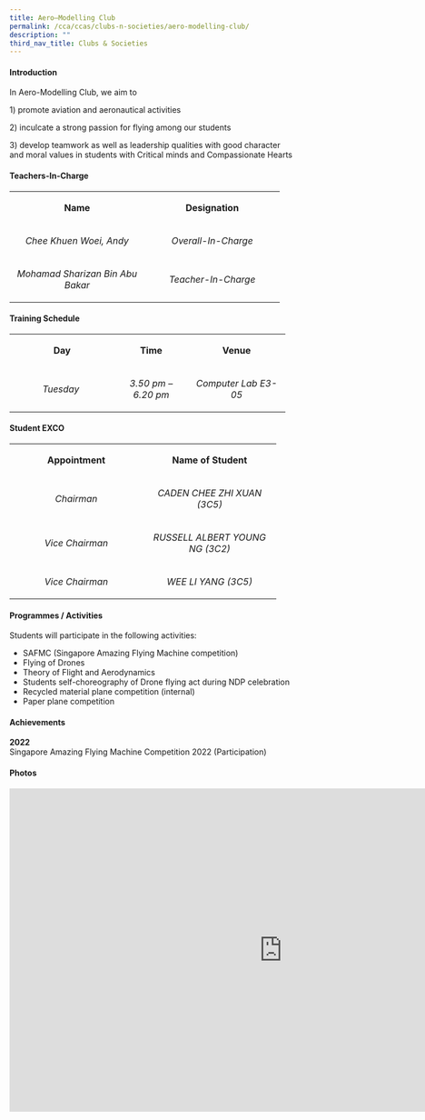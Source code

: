 ```yaml
---
title: Aero–Modelling Club
permalink: /cca/ccas/clubs-n-societies/aero-modelling-club/
description: ""
third_nav_title: Clubs & Societies
---
```



<h4><strong>Introduction</strong></h4>
<p>In Aero-Modelling Club, we aim to</p>
<p>1) promote aviation and aeronautical activities</p>
<p>2) inculcate a strong passion for flying among our students</p>
<p>3) develop teamwork as well as leadership qualities with good character and moral values in students with Critical minds and Compassionate Hearts</p>
<h4><strong>Teachers-In-Charge</strong></h4>
<table width="444">
<tbody>
<tr>
<td style="text-align: center;" width="222">
<p><strong>Name</strong></p>
</td>
<td style="text-align: center;" width="222">
<p><strong>Designation</strong></p>
</td>
</tr>
<tr>
<td style="text-align: center;" width="222">
<p><em>Chee Khuen Woei, Andy</em></p>
</td>
<td style="text-align: center;" width="222">
<p><em>Overall-In-Charge</em></p>
</td>
</tr>
<tr>
<td style="text-align: center;" width="222">
<p><em>Mohamad Sharizan Bin Abu Bakar</em></p>
</td>
<td style="text-align: center;" width="222">
<p><em>Teacher-In-Charge</em></p>
</td>
</tr>
</tbody>
</table>
<h4><strong>Training Schedule</strong></h4>
<table width="439">
<tbody>
<tr>
<td style="text-align: center;" width="169">
<p><strong>Day</strong></p>
</td>
<td style="text-align: center;" width="113">
<p><strong>Time</strong></p>
</td>
<td style="text-align: center;" width="156">
<p><strong>Venue</strong></p>
</td>
</tr>
<tr>
<td style="text-align: center;" width="169">
<p><em>Tuesday&nbsp;</em></p>
</td>
<td style="text-align: center;" width="113">
<p><em>3.50 pm &ndash; 6.20 pm</em></p>
</td>
<td style="text-align: center;" width="156">
<p><em>Computer Lab E3-05</em></p>
</td>
</tr>
</tbody>
</table>
<h4><strong>Student EXCO</strong></h4>
<table width="439">
<tbody>
<tr>
<td style="text-align: center;" width="219">
<p><strong>Appointment</strong></p>
</td>
<td style="text-align: center;" width="219">
<p><strong>Name of Student</strong></p>
</td>
</tr>
<tr>
<td style="text-align: center;" width="219">
<p><em>Chairman</em></p>
</td>
<td style="text-align: center;" width="219">
<p><em>CADEN CHEE ZHI XUAN (3C5)</em></p>
</td>
</tr>
<tr>
<td style="text-align: center;" width="219">
<p><em>Vice Chairman</em></p>
</td>
<td style="text-align: center;" width="219">
<p><em>RUSSELL ALBERT YOUNG NG (3C2)</em></p>
</td>
</tr>
<tr>
<td style="text-align: center;" width="219">
<p><em>Vice Chairman</em></p>
</td>
<td style="text-align: center;" width="219">
<p><em>WEE LI YANG (3C5)</em></p>
</td>
</tr>
</tbody>
</table>
<h4><strong>Programmes / Activities</strong></h4>
<p>Students will participate in the following activities:</p>
<ul>
<li>SAFMC (Singapore Amazing Flying Machine competition)</li>
<li>Flying of Drones</li>
<li>Theory of Flight and Aerodynamics</li>
<li>Students self-choreography of Drone flying act during NDP celebration</li>
<li>Recycled material plane competition (internal)</li>
<li>Paper plane competition</li>
</ul>
<h4><strong>Achievements</strong></h4>
<p><strong>2022<br /></strong>Singapore Amazing Flying Machine Competition 2022 (Participation)</p>
<h4><strong>Photos</strong></h4>
<iframe src="https://docs.google.com/presentation/d/e/2PACX-1vR5A420To1A4RZ69OGZ7nEcsVCHRR4ZxXxHL2N3Ms9VMqKopQEsi6x7RKtQnNSTEinniZr8dS09R_av/embed?start=false&loop=false&delayms=10000" frameborder="0" width="960" height="569" allowfullscreen="true"></iframe>